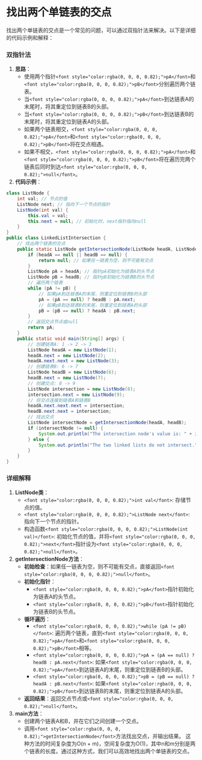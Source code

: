 # 找出两个单链表的交点
<font style="color:rgba(0, 0, 0, 0.82);">找出两个单链表的交点是一个常见的问题，可以通过双指针法来解决。以下是详细的代码示例和解释：</font>
### <font style="color:rgba(0, 0, 0, 0.82);">双指针法</font>
1. **<font style="color:rgba(0, 0, 0, 0.82);">思路</font>**<font style="color:rgba(0, 0, 0, 0.82);">：</font>
    - <font style="color:rgba(0, 0, 0, 0.82);">使用两个指针</font>`<font style="color:rgba(0, 0, 0, 0.82);">pA</font>`<font style="color:rgba(0, 0, 0, 0.82);">和</font>`<font style="color:rgba(0, 0, 0, 0.82);">pB</font>`<font style="color:rgba(0, 0, 0, 0.82);">分别遍历两个链表。</font>
    - <font style="color:rgba(0, 0, 0, 0.82);">当</font>`<font style="color:rgba(0, 0, 0, 0.82);">pA</font>`<font style="color:rgba(0, 0, 0, 0.82);">到达链表A的末尾时，将其重定位到链表B的头部。</font>
    - <font style="color:rgba(0, 0, 0, 0.82);">当</font>`<font style="color:rgba(0, 0, 0, 0.82);">pB</font>`<font style="color:rgba(0, 0, 0, 0.82);">到达链表B的末尾时，将其重定位到链表A的头部。</font>
    - <font style="color:rgba(0, 0, 0, 0.82);">如果两个链表相交，</font>`<font style="color:rgba(0, 0, 0, 0.82);">pA</font>`<font style="color:rgba(0, 0, 0, 0.82);">和</font>`<font style="color:rgba(0, 0, 0, 0.82);">pB</font>`<font style="color:rgba(0, 0, 0, 0.82);">将在交点相遇。</font>
    - <font style="color:rgba(0, 0, 0, 0.82);">如果不相交，</font>`<font style="color:rgba(0, 0, 0, 0.82);">pA</font>`<font style="color:rgba(0, 0, 0, 0.82);">和</font>`<font style="color:rgba(0, 0, 0, 0.82);">pB</font>`<font style="color:rgba(0, 0, 0, 0.82);">将在遍历完两个链表后同时到达</font>`<font style="color:rgba(0, 0, 0, 0.82);">null</font>`<font style="color:rgba(0, 0, 0, 0.82);">。</font>
2. **<font style="color:rgba(0, 0, 0, 0.82);">代码示例</font>**<font style="color:rgba(0, 0, 0, 0.82);">：</font>
```java
class ListNode {  
    int val; // 节点的值  
    ListNode next; // 指向下一个节点的指针  
    ListNode(int val) {  
        this.val = val;  
        this.next = null; // 初始化时，next指针指向null  
    }  
}  
public class LinkedListIntersection {  
    // 找出两个链表的交点  
    public static ListNode getIntersectionNode(ListNode headA, ListNode headB) {  
        if (headA == null || headB == null) {  
            return null; // 如果任一链表为空，则不可能有交点  
        }  
        ListNode pA = headA; // 指针pA初始化为链表A的头节点  
        ListNode pB = headB; // 指针pB初始化为链表B的头节点  
        // 遍历两个链表  
        while (pA != pB) {  
            // 如果pA到达链表A的末尾，则重定位到链表B的头部  
            pA = (pA == null) ? headB : pA.next;  
            // 如果pB到达链表B的末尾，则重定位到链表A的头部  
            pB = (pB == null) ? headA : pB.next;  
        }  
        // 返回交点节点或null  
        return pA;  
    }  
    public static void main(String[] args) {  
        // 创建链表A: 1 -> 2 -> 3  
        ListNode headA = new ListNode(1);  
        headA.next = new ListNode(2);  
        headA.next.next = new ListNode(3);  
        // 创建链表B: 6 -> 7  
        ListNode headB = new ListNode(6);  
        headB.next = new ListNode(7);  
        // 创建交点: 8 -> 9  
        ListNode intersection = new ListNode(8);  
        intersection.next = new ListNode(9);  
        // 将交点连接到链表A和链表B  
        headA.next.next.next = intersection;  
        headB.next.next = intersection;  
        // 找出交点  
        ListNode intersectNode = getIntersectionNode(headA, headB);  
        if (intersectNode != null) {  
            System.out.println("The intersection node's value is: " + intersectNode.val);  
        } else {  
            System.out.println("The two linked lists do not intersect.");  
        }  
    }  
}
```
### <font style="color:rgba(0, 0, 0, 0.82);">详细解释</font>
1. **<font style="color:rgba(0, 0, 0, 0.82);">ListNode类</font>**<font style="color:rgba(0, 0, 0, 0.82);">：</font>
    - `<font style="color:rgba(0, 0, 0, 0.82);">int val</font>`<font style="color:rgba(0, 0, 0, 0.82);">: 存储节点的值。</font>
    - `<font style="color:rgba(0, 0, 0, 0.82);">ListNode next</font>`<font style="color:rgba(0, 0, 0, 0.82);">: 指向下一个节点的指针。</font>
    - <font style="color:rgba(0, 0, 0, 0.82);">构造函数</font>`<font style="color:rgba(0, 0, 0, 0.82);">ListNode(int val)</font>`<font style="color:rgba(0, 0, 0, 0.82);">: 初始化节点的值，并将</font>`<font style="color:rgba(0, 0, 0, 0.82);">next</font>`<font style="color:rgba(0, 0, 0, 0.82);">指针设为</font>`<font style="color:rgba(0, 0, 0, 0.82);">null</font>`<font style="color:rgba(0, 0, 0, 0.82);">。</font>
2. **<font style="color:rgba(0, 0, 0, 0.82);">getIntersectionNode方法</font>**<font style="color:rgba(0, 0, 0, 0.82);">：</font>
    - **<font style="color:rgba(0, 0, 0, 0.82);">初始检查</font>**<font style="color:rgba(0, 0, 0, 0.82);">：如果任一链表为空，则不可能有交点，直接返回</font>`<font style="color:rgba(0, 0, 0, 0.82);">null</font>`<font style="color:rgba(0, 0, 0, 0.82);">。</font>
    - **<font style="color:rgba(0, 0, 0, 0.82);">初始化指针</font>**<font style="color:rgba(0, 0, 0, 0.82);">：</font>
        * `<font style="color:rgba(0, 0, 0, 0.82);">pA</font>`<font style="color:rgba(0, 0, 0, 0.82);">指针初始化为链表A的头节点。</font>
        * `<font style="color:rgba(0, 0, 0, 0.82);">pB</font>`<font style="color:rgba(0, 0, 0, 0.82);">指针初始化为链表B的头节点。</font>
    - **<font style="color:rgba(0, 0, 0, 0.82);">循环遍历</font>**<font style="color:rgba(0, 0, 0, 0.82);">：</font>
        * `<font style="color:rgba(0, 0, 0, 0.82);">while (pA != pB)</font>`<font style="color:rgba(0, 0, 0, 0.82);">: 遍历两个链表，直到</font>`<font style="color:rgba(0, 0, 0, 0.82);">pA</font>`<font style="color:rgba(0, 0, 0, 0.82);">和</font>`<font style="color:rgba(0, 0, 0, 0.82);">pB</font>`<font style="color:rgba(0, 0, 0, 0.82);">相等。</font>
        * `<font style="color:rgba(0, 0, 0, 0.82);">pA = (pA == null) ? headB : pA.next</font>`<font style="color:rgba(0, 0, 0, 0.82);">: 如果</font>`<font style="color:rgba(0, 0, 0, 0.82);">pA</font>`<font style="color:rgba(0, 0, 0, 0.82);">到达链表A的末尾，则重定位到链表B的头部。</font>
        * `<font style="color:rgba(0, 0, 0, 0.82);">pB = (pB == null) ? headA : pB.next</font>`<font style="color:rgba(0, 0, 0, 0.82);">: 如果</font>`<font style="color:rgba(0, 0, 0, 0.82);">pB</font>`<font style="color:rgba(0, 0, 0, 0.82);">到达链表B的末尾，则重定位到链表A的头部。</font>
    - **<font style="color:rgba(0, 0, 0, 0.82);">返回结果</font>**<font style="color:rgba(0, 0, 0, 0.82);">：返回交点节点或</font>`<font style="color:rgba(0, 0, 0, 0.82);">null</font>`<font style="color:rgba(0, 0, 0, 0.82);">。</font>
3. **<font style="color:rgba(0, 0, 0, 0.82);">main方法</font>**<font style="color:rgba(0, 0, 0, 0.82);">：</font>
    - <font style="color:rgba(0, 0, 0, 0.82);">创建两个链表A和B，并在它们之间创建一个交点。</font>
    - <font style="color:rgba(0, 0, 0, 0.82);">调用</font>`<font style="color:rgba(0, 0, 0, 0.82);">getIntersectionNode</font>`<font style="color:rgba(0, 0, 0, 0.82);">方法找出交点，并输出结果。</font>
<font style="color:rgba(0, 0, 0, 0.82);">这种方法的时间复杂度为O(n + m)，空间复杂度为O(1)，其中n和m分别是两个链表的长度。通过这种方式，我们可以高效地找出两个单链表的交点。</font>
